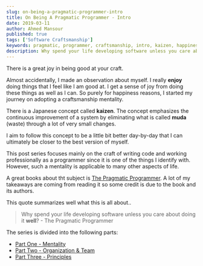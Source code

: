 ```yaml
---
slug: on-being-a-pragmatic-programmer-intro
title: On Being A Pragmatic Programmer - Intro
date: 2019-03-11
author: Ahmed Mansour
published: true
tags: ['Software Craftsmanship']
keywords: pragmatic, programmer, craftsmanship, intro, kaizen, happiness, muda.
description: Why spend your life developing software unless you care about doing it well? My notes about being better at my craft as a programmer.
---
```


There is a great joy in being good at your craft.

Almost accidentally, I made an observation about myself. I really **enjoy** doing things that I feel like I am good at. I get a sense of joy from doing these things as well as I can. So purely for happiness reasons, I started my journey on adopting a craftsmanship mentality.

<p id="kaizen">
There is a Japanese concept called <strong>kaizen</strong>. The concept emphasizes the continuous improvement of a system by eliminating what is called <strong>muda</strong> (waste) through a lot of very small changes.
</p>


I aim to follow this concept to be a little bit better day-by-day that I can ultimately be closer to the best version of myself.

This post series focuses mainly on the craft of writing code and working professionally as a programmer since it is one of the things I identify with. However, such a mentality is applicable to many other aspects of life.

A great books about tht subject is [The Pragmatic Programmer](https://amzn.to/2VXGCFL). A lot of my takeaways are coming from reading it so some credit is due to the book and its authors.

This quote summarizes well what this is all about..

> Why spend your life developing software unless you care about doing it **well**? - The Pragmatic Programmer


The series is divided into the following parts:

- [Part One - Mentality](/on-being-a-pragmatic-programmer-mentality)
- [Part Two - Organization & Team](/on-being-a-pragmatic-programmer-organization-and-team)
- [Part Three - Principles](/on-being-a-pragmatic-programmer-principles)

